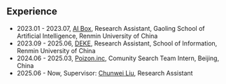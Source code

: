 ## Experience


- 2023.01 - 2023.07, [AI Box](http://aibox.ruc.edu.cn/), Research Assistant, Gaoling School of Artificial Intelligence, Renmin University of China
- 2023.09 - 2025.06, [DEKE](http://deke.ruc.edu.cn/), Research Assistant, School of Information, Renmin University of China
- 2024.06 - 2025.03, [Poizon.inc](https://dewu.com/), Comunity Search Team Intern, Beijing, China
- 2025.06 - Now, Supervisor: [Chunwei Liu](https://people.csail.mit.edu/chunwei/), Research Assistant
